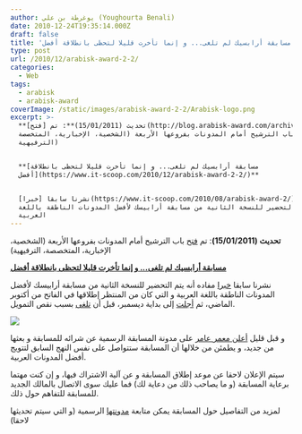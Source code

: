 ```yaml
---
author: يوغرطة بن علي (Youghourta Benali)
date: 2010-12-24T19:35:14.000Z
draft: false
title: 'مسابقة أرابسيك لم تلغى... و إنما تأخرت قليلا لتحظى بانطلاقة أفضل '
type: post
url: /2010/12/arabisk-award-2-2/
categories:
  - Web
tags:
  - arabisk
  - arabisk-award
coverImage: /static/images/arabisk-award-2-2/Arabisk-logo.png
excerpt: >-
  **تحديث (15/01/2011)**: تم [فتح](http://blog.arabisk-award.com/archives/96)
  باب الترشيح أمام المدونات بفروعها الأربعة (الشخصية، الإخبارية، المتخصصة،
  الترفيهية)


  **[مسابقة أرابسيك لم تلغى... و إنما تأخرت قليلا لتحظى بانطلاقة
  أفضل](https://www.it-scoop.com/2010/12/arabisk-award-2-2/)**


  نشرنا سابقا [خبرا](https://www.it-scoop.com/2010/08/arabisk-award-2/) مفاده
  أنه يتم التحضير للنسخة الثانية من مسابقة أرابيسك لأفضل المدونات الناطقة باللغة
  العربية
---
```

**تحديث (15/01/2011)**: تم [فتح](http://blog.arabisk-award.com/archives/96) باب الترشيح أمام المدونات بفروعها الأربعة (الشخصية، الإخبارية، المتخصصة، الترفيهية)

**[مسابقة أرابسيك لم تلغى... و إنما تأخرت قليلا لتحظى بانطلاقة أفضل](https://www.it-scoop.com/2010/12/arabisk-award-2-2/)**

نشرنا سابقا [خبرا](https://www.it-scoop.com/2010/08/arabisk-award-2/) مفاده أنه يتم التحضير للنسخة الثانية من مسابقة أرابيسك لأفضل المدونات الناطقة باللغة العربية و التي كان من المنتظر إطلاقها في الفاتح من أكتوبر الماضي، ثم [أجلت](http://blog.arabisk-award.com/archives/27) إلى بداية ديسمبر، قبل أن [تلغى](http://blog.arabisk-award.com/archives/30) بسبب نقص التمويل.

![](/static/images/arabisk-award-2-2/Arabisk-logo.png)

و قبل قليل [أعلن ](http://blog.arabisk-award.com/archives/36)[معمر عامر](http://twitter.com/amtoon) على مدونة المسابقة الرسمية عن شرائه للمسابقة و بعثها من جديد، و يطمئن من خلالها أن المسابقة ستتواصل على نفس النهج السابق لتتويج أفضل المدونات العربية.

سيتم الإعلان لاحقا عن موعد إطلاق المسابقة و عن آلية الاشتراك فيها، و إن كنت مهتما برعاية المسابقة (و ما يصاحب ذلك من دعاية لك) فما عليك سوى الاتصال بالمالك الجديد للمسابقة للتفاهم حول ذلك.

لمزيد من التفاصيل حول المسابقة يمكن متابعة [مدونتها](http://blog.arabisk-award.com/) الرسمية (و التي سيتم تحديثها لاحقا)
